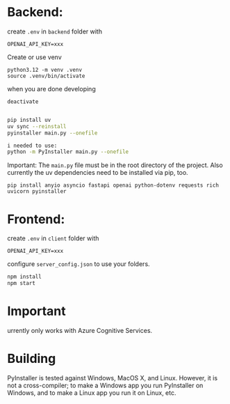 # Backend:

create `.env` in `backend` folder with

```
OPENAI_API_KEY=xxx
```

Create or use venv

```
python3.12 -m venv .venv
source .venv/bin/activate
```

when you are done developing

`deactivate`

```bash

pip install uv
uv sync --reinstall
pyinstaller main.py --onefile

i needed to use:
python -m PyInstaller main.py --onefile

```

Important: The `main.py` file must be in the root directory of the project. Also currently the uv dependencies need to be installed via pip, too.

`pip install anyio asyncio fastapi openai python-dotenv requests rich uvicorn pyinstaller`

# Frontend:

create `.env` in `client` folder with

```
OPENAI_API_KEY=xxx
```

configure `server_config.json` to use your folders.

```bash
npm install
npm start
```

# Important

urrently only works with Azure Cognitive Services.

# Building

PyInstaller is tested against Windows, MacOS X, and Linux. However, it is not a cross-compiler; to make a Windows app you run PyInstaller on Windows, and to make a Linux app you run it on Linux, etc.

